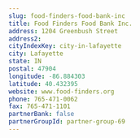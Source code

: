 ```yaml
---
slug: food-finders-food-bank-inc
title: Food Finders Food Bank Inc.
address: 1204 Greenbush Street
address2: 
cityIndexKey: city-in-lafayette
city: Lafayette
state: IN
postal: 47904
longitude: -86.884303
latitude: 40.432395
website: www.food-finders.org
phone: 765-471-0062
fax: 765-471-1101
partnerBank: false
partnerGroupId: partner-group-69
---
```

